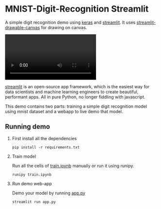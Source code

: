 # MNIST-Digit-Recognition Streamlit

A simple digit recognition demo using [keras](https://www.tensorflow.org/overview) and [streamlit](https://www.streamlit.io/). It uses [streamlit-drawable-canvas](https://github.com/andfanilo/streamlit-drawable-canvas) for drawing on canvas.

![demo](P-Video.mp4)

[streamlit](https://www.streamlit.io/) is an open-source app framework, which is the easiest way for data scientists and machine learning engineers to create beautiful, performant apps. All in pure Python, no longer fiddling with javascript.

This demo contains two parts: training a simple digit recognition model using mnist dataset and a webapp to live demo that model.
 
## Running demo

1. First install all the dependencies

    ```
    pip install -r requirements.txt
    ```

2. Train model

    Run all the cells of [train.ipynb](train.ipynb) manually or run it using runipy.

    ```
    runipy train.ipynb
    ```

3. Run demo web-app

    Demo your model by running [app.py](app.py)

    ```
    streamlit run app.py
    ```
